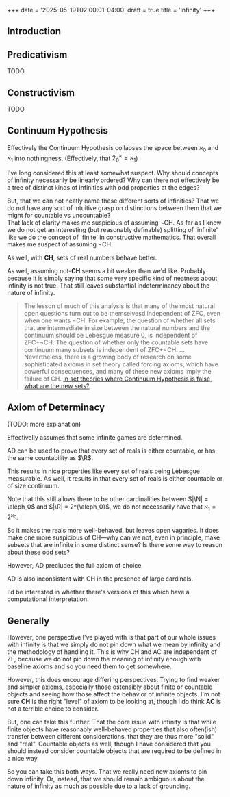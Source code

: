 +++
date = '2025-05-19T02:00:01-04:00'
draft = true
title = 'Infinity'
+++

## Introduction

## Predicativism
TODO

## Constructivism
TODO

## Continuum Hypothesis
Effectively the Continuum Hypothesis collapses the space between $\aleph_0$ and $\aleph_1$ into nothingness. (Effectively, that $2^\aleph_0 = \aleph_1$)

I've long considered this at least somewhat suspect. Why should concepts of infinity necessarily be linearly ordered? Why can there not effectively be a tree of distinct kinds of infinities with odd properties at the edges?


But, that we can not neatly name these different sorts of infinities? That we do not have any sort of intuitive grasp on distinctions between them that we might for countable vs uncountable?   
That lack of clarity makes me suspicious of assuming $\lnot \text{CH}$. As far as I know we do not get an interesting (but reasonably definable) splitting of 'infinite' like we do the concept of 'finite' in constructive mathematics. That overall makes me suspect of assuming $\lnot \text{CH}$.


As well, with **CH**, sets of real numbers behave better.

As well, assuming not-**CH** seems a bit weaker than we'd like. Probably because it is simply saying that some very specific kind of neatness about infinity is not true. That still leaves substantial indeterminancy about the nature of infinity.

> The lesson of much of this analysis is that many of the most natural open questions turn out to be themselvesd independent of ZFC, even when one wants ¬CH. For example, the question of whether all sets that are intermediate in size between the natural numbers and the continuum should be Lebesgue measure 0, is independent of ZFC+¬CH. The question of whether only the countable sets have continuum many subsets is independent of ZFC+¬CH.
> ...
> Nevertheless, there is a growing body of research on some sophisticated axioms in set theory called forcing axioms, which have powerful consequences, and many of these new axioms imply the failure of CH. 
[In set theories where Continuum Hypothesis is false, what are the new sets?](https://mathoverflow.net/questions/10227/in-set-theories-where-continuum-hypothesis-is-false-what-are-the-new-sets)

## Axiom of Determinacy
(TODO: more explanation)

Effectivelly assumes that some infinite games are determined.  

AD can be used to prove that every set of reals is either countable, or has the same countability as $\R$.

This results in nice properties like every set of reals being Lebesgue measurable. As well, it results in that every set of reals is either countable or of size continuum. 

Note that this still allows there to be other cardinalities between $|\N| = \aleph_0$ and $|\R| = 2^{\aleph_0}$, we do not necessarily have that $\aleph_1 = 2^{\aleph_0}$.  

So it makes the reals more well-behaved, but leaves open vagaries. It does make one more suspicious of $\text{CH}$—why can we not, even in principle, make subsets that are infinite in some distinct sense? Is there some way to reason about these odd sets?

However, $\text{AD}$ precludes the full axiom of choice.

$\text{AD}$ is also inconsistent with $\text{CH}$ in the presence of large cardinals.

I'd be interested in whether there's versions of this which have a computational interpretation.

## Generally
However, one perspective I've played with is that part of our whole issues with infinity is that we simply do not pin down what we mean by infinity and the methodology of handling it. This is why CH and AC are independent of ZF, because we do not pin down the meaning of infinity enough with baseline axioms and so you need them to get somewhere.

However, this does encourage differing perspectives. Trying to find weaker and simpler axioms, especially those ostensibly about finite or countable objects and seeing how those affect the behavior of infinite objects. I'm not sure **CH** is the right "level" of axiom to be looking at, though I do think **AC** is not a terrible choice to consider.


But, one can take this further. That the core issue with infinity is that while finite objects have reasonably well-behaved properties that also often(ish) transfer between different considerations, that they are thus more "solid" and "real". Countable objects as well, though I have considered that you should instead consider countable objects that are required to be defined in a nice way.

So you can take this both ways. That we really need new axioms to pin down infinity. Or, instead, that we should remain ambiguous about the nature of infinity as much as possible due to a lack of grounding.